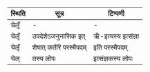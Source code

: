 | स्थिति | सूत्र | टिप्पणी |
| ----- | ------- | ------ |
| चेलृँ | - | - |
| चेलृँ | उपदेशेऽजनुनासिक इत् | ऋँ-इत्यस्य इत्संज्ञा |
| चेलृँ | शेषात् कर्तरि परस्मैपदम् | इति परस्मैपदम् |
| चेल् | तस्य लोपः | इत्संज्ञकस्य लोपः |
